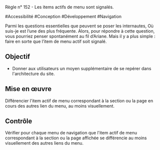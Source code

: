 
Règle n° 152  - Les items actifs de menu sont signalés.

#Accessibilité #Conception #Développement #Navigation

Parmi les questions essentielles que peuvent se poser les internautes, Où suis-je est l’une des plus fréquente. Alors, pour répondre à cette question, vous pourriez penser spontanément au fil d’Ariane. Mais il y a plus simple : faire en sorte que l’item de menu actif soit signalé.

Objectif
--------

*   Donner aux utilisateurs un moyen supplémentaire de se repérer dans l'architecture du site.

Mise en œuvre
-------------

Différencier l'item actif de menu correspondant à la section ou la page en cours des autres lien du menu, au moins visuellement.

Contrôle
--------

Vérifier pour chaque menu de navigation que l'item actif de menu correspondant à la section ou la page affichée se différencie au moins visuellement des autres liens du menu.
